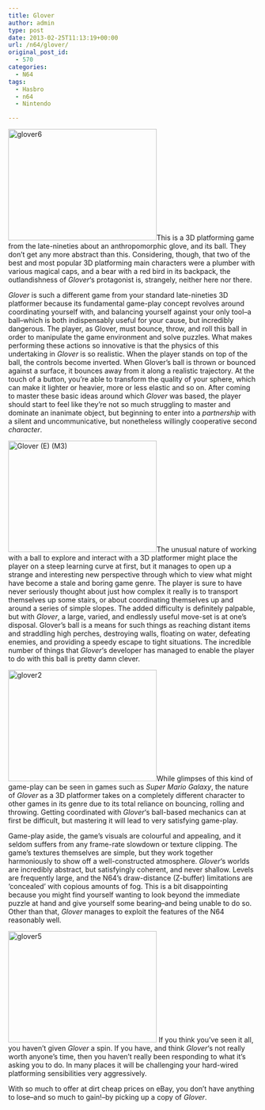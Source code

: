 ```yaml
---
title: Glover
author: admin
type: post
date: 2013-02-25T11:13:19+00:00
url: /n64/glover/
original_post_id:
  - 570
categories:
  - N64
tags:
  - Hasbro
  - n64
  - Nintendo

---
```

[<img class="alignleft size-medium wp-image-571" alt="glover6" src="http://jumpnshoot9000.com/wp-content/uploads/2013/02/glover6-300x225.jpg" width="300" height="225" />][1]This is a 3D platforming game from the late-nineties about an anthropomorphic glove, and its ball. They don&#8217;t get any more abstract than this. Considering, though, that two of the best and most popular 3D platforming main characters were a plumber with various magical caps, and a bear with a red bird in its backpack, the outlandishness of _Glover_&#8216;s protagonist is, strangely, neither here nor there.

_Glover_ is such a different game from your standard late-nineties 3D platformer because its fundamental game-play concept revolves around coordinating yourself with, and balancing yourself against your only tool&#8211;a ball&#8211;which is both indispensably useful for your cause, but incredibly dangerous. The player, as Glover, must bounce, throw, and roll this ball in order to manipulate the game environment and solve puzzles. What makes performing these actions so innovative is that the physics of this undertaking in _Glover_ is so realistic. When the player stands on top of the ball, the controls become inverted. When Glover&#8217;s ball is thrown or bounced against a surface, it bounces away from it along a realistic trajectory. At the touch of a button, you&#8217;re able to transform the quality of your sphere, which can make it lighter or heavier, more or less elastic and so on. After coming to master these basic ideas around which _Glover_ was based, the player should start to feel like they&#8217;re not so much struggling to master and dominate an inanimate object, but beginning to enter into a _partnership_ with a silent and uncommunicative, but nonetheless willingly cooperative second _character_.

[<img class="alignright size-medium wp-image-576" alt="Glover (E) (M3)" src="http://jumpnshoot9000.com/wp-content/uploads/2013/02/Glover-E-M3-300x225.png" width="300" height="225" />][2]The unusual nature of working with a ball to explore and interact with a 3D platformer might place the player on a steep learning curve at first, but it manages to open up a strange and interesting new perspective through which to view what might have become a stale and boring game genre. The player is sure to have never seriously thought about just how complex it really is to transport themselves up some stairs, or about coordinating themselves up and around a series of simple slopes. The added difficulty is definitely palpable, but with _Glover_, a large, varied, and endlessly useful move-set is at one&#8217;s disposal. Glover&#8217;s ball is a means for such things as reaching distant items and straddling high perches, destroying walls, floating on water, defeating enemies, and providing a speedy escape to tight situations. The incredible number of things that _Glover_&#8216;s developer has managed to enable the player to do with this ball is pretty damn clever.

[<img class="alignleft size-medium wp-image-575" alt="glover2" src="http://jumpnshoot9000.com/wp-content/uploads/2013/02/glover2-300x225.jpg" width="300" height="225" />][3]While glimpses of this kind of game-play can be seen in games such as _Super Mario Galaxy_, the nature of _Glover_ as a 3D platformer takes on a completely different character to other games in its genre due to its total reliance on bouncing, rolling and throwing. Getting coordinated with _Glover_&#8216;s ball-based mechanics can at first be difficult, but mastering it will lead to very satisfying game-play.

Game-play aside, the game&#8217;s visuals are colourful and appealing, and it seldom suffers from any frame-rate slowdown or texture clipping. The game&#8217;s textures themselves are simple, but they work together harmoniously to show off a well-constructed atmosphere. _Glover_&#8216;s worlds are incredibly abstract, but satisfyingly coherent, and never shallow. Levels are frequently large, and the N64&#8217;s draw-distance (Z-buffer) limitations are &#8216;concealed&#8217; with copious amounts of fog. This is a bit disappointing because you might find yourself wanting to look beyond the immediate puzzle at hand and give yourself some bearing&#8211;and being unable to do so. Other than that, _Glover_ manages to exploit the features of the N64 reasonably well.

[<img class="alignright size-medium wp-image-572" alt="glover5" src="http://jumpnshoot9000.com/wp-content/uploads/2013/02/glover5-300x225.jpg" width="300" height="225" />][4] If you think you&#8217;ve seen it all, you haven&#8217;t given _Glover_ a spin. If you have, and think _Glover_&#8216;s not really worth anyone&#8217;s time, then you haven&#8217;t really been responding to what it&#8217;s asking you to do. In many places it will be challenging your hard-wired platforming sensibilities very aggressively.

With so much to offer at dirt cheap prices on eBay, you don&#8217;t have anything to lose&#8211;and so much to gain!&#8211;by picking up a copy of _Glover_.

&nbsp;

 [1]: http://jumpnshoot9000.com/wp-content/uploads/2013/02/glover6.jpg
 [2]: http://jumpnshoot9000.com/wp-content/uploads/2013/02/Glover-E-M3.png
 [3]: http://jumpnshoot9000.com/wp-content/uploads/2013/02/glover2.jpg
 [4]: http://jumpnshoot9000.com/wp-content/uploads/2013/02/glover5.jpg